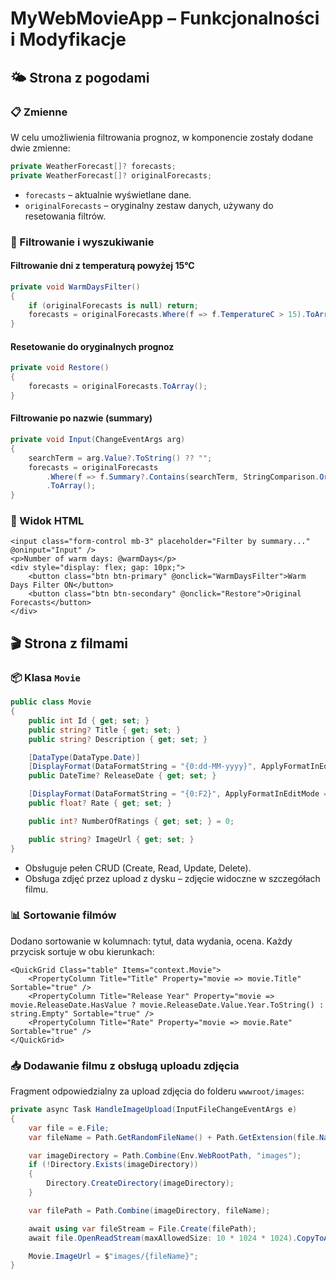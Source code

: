 # MyWebMovieApp – Funkcjonalności i Modyfikacje

## 🌤 Strona z pogodami

### 📋 Zmienne
W celu umożliwienia filtrowania prognoz, w komponencie zostały dodane dwie zmienne:
```csharp
private WeatherForecast[]? forecasts;
private WeatherForecast[]? originalForecasts;
```

- `forecasts` – aktualnie wyświetlane dane.
- `originalForecasts` – oryginalny zestaw danych, używany do resetowania filtrów.

### 🧮 Filtrowanie i wyszukiwanie

#### Filtrowanie dni z temperaturą powyżej 15°C
```csharp
private void WarmDaysFilter()
{
    if (originalForecasts is null) return;
    forecasts = originalForecasts.Where(f => f.TemperatureC > 15).ToArray();
}
```

#### Resetowanie do oryginalnych prognoz
```csharp
private void Restore()
{
    forecasts = originalForecasts.ToArray();
}
```

#### Filtrowanie po nazwie (summary)
```csharp
private void Input(ChangeEventArgs arg)
{
    searchTerm = arg.Value?.ToString() ?? "";
    forecasts = originalForecasts
        .Where(f => f.Summary?.Contains(searchTerm, StringComparison.OrdinalIgnoreCase) == true)
        .ToArray();
}
```

### 🧾 Widok HTML
```razor
<input class="form-control mb-3" placeholder="Filter by summary..." @oninput="Input" />
<p>Number of warm days: @warmDays</p>
<div style="display: flex; gap: 10px;">
    <button class="btn btn-primary" @onclick="WarmDaysFilter">Warm Days Filter ON</button>
    <button class="btn btn-secondary" @onclick="Restore">Original Forecasts</button>
</div>
```

## 🎬 Strona z filmami

### 📦 Klasa `Movie`
```csharp
public class Movie
{
    public int Id { get; set; }
    public string? Title { get; set; }
    public string? Description { get; set; }

    [DataType(DataType.Date)]
    [DisplayFormat(DataFormatString = "{0:dd-MM-yyyy}", ApplyFormatInEditMode = true)]
    public DateTime? ReleaseDate { get; set; }

    [DisplayFormat(DataFormatString = "{0:F2}", ApplyFormatInEditMode = true)]
    public float? Rate { get; set; }

    public int? NumberOfRatings { get; set; } = 0;

    public string? ImageUrl { get; set; }
}
```

- Obsługuje pełen CRUD (Create, Read, Update, Delete).
- Obsługa zdjęć przez upload z dysku – zdjęcie widoczne w szczegółach filmu.

### 📊 Sortowanie filmów

Dodano sortowanie w kolumnach: tytuł, data wydania, ocena. Każdy przycisk sortuje w obu kierunkach:

```razor
<QuickGrid Class="table" Items="context.Movie">
    <PropertyColumn Title="Title" Property="movie => movie.Title" Sortable="true" />
    <PropertyColumn Title="Release Year" Property="movie => movie.ReleaseDate.HasValue ? movie.ReleaseDate.Value.Year.ToString() : string.Empty" Sortable="true" />
    <PropertyColumn Title="Rate" Property="movie => movie.Rate" Sortable="true" />
</QuickGrid>
```

### 📥 Dodawanie filmu z obsługą uploadu zdjęcia

Fragment odpowiedzialny za upload zdjęcia do folderu `wwwroot/images`:
```csharp
private async Task HandleImageUpload(InputFileChangeEventArgs e)
{
    var file = e.File;
    var fileName = Path.GetRandomFileName() + Path.GetExtension(file.Name);

    var imageDirectory = Path.Combine(Env.WebRootPath, "images");
    if (!Directory.Exists(imageDirectory))
    {
        Directory.CreateDirectory(imageDirectory);
    }

    var filePath = Path.Combine(imageDirectory, fileName);

    await using var fileStream = File.Create(filePath);
    await file.OpenReadStream(maxAllowedSize: 10 * 1024 * 1024).CopyToAsync(fileStream);

    Movie.ImageUrl = $"images/{fileName}";
}
```
